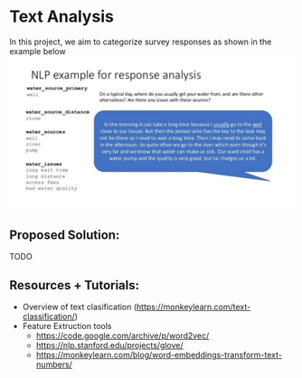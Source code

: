 # Text Analysis
In this project, we aim to categorize survey responses as shown in the example below
![Alt text](./examples/example1.png?raw=true "Example")
## Proposed Solution:
  TODO
## Resources + Tutorials:
 - Overview of text clasification (https://monkeylearn.com/text-classification/)
 - Feature Extruction tools
   * https://code.google.com/archive/p/word2vec/
   * https://nlp.stanford.edu/projects/glove/
   * https://monkeylearn.com/blog/word-embeddings-transform-text-numbers/
   